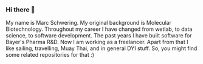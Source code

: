 ### Hi there 👋

My name is Marc Schwering. My original background is Molecular Biotechnology. Throughout my career I have changed from wetlab, to data science, to software development. The past years I have built software for Bayer's Pharma R&D. Now I am working as a freelancer.
Apart from that I like sailing, travelling, Muay Thai, and in general DYI stuff. So, you might find some related repositories for that :)
